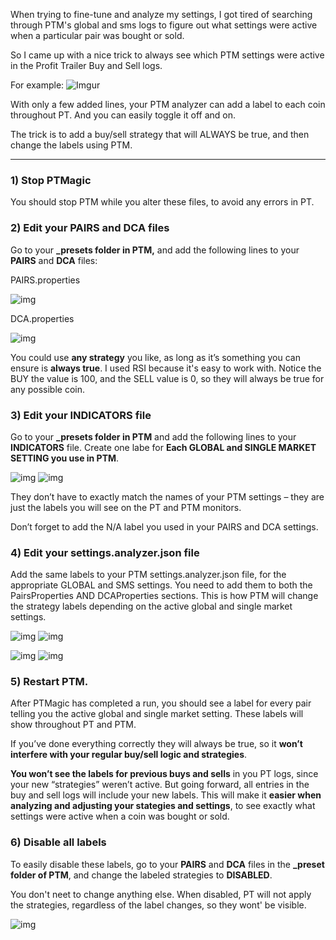 When trying to fine-tune and analyze my settings, I got tired of searching through PTM's global and sms logs to figure out what settings were active when a particular pair was bought or sold.

So I came up with a nice trick to always see which PTM settings were active in the Profit Trailer Buy and Sell logs.

For example:
![Imgur](https://i.imgur.com/GHoJxBL.png)

With only a few added lines, your PTM analyzer can add a label to each coin throughout PT.  And you can easily toggle it off and on.

The trick is to add a buy/sell strategy that will ALWAYS be true, and then change the labels using PTM.

***

### 1) Stop PTMagic
You should stop PTM while you alter these files, to avoid any errors in PT.

### 2) Edit your PAIRS and DCA files
Go to your **_presets folder in PTM,** and add the following lines to your **PAIRS** and **DCA** files:

PAIRS.properties

![img](https://i.imgur.com/msBkXd1.png)

DCA.properties

![img](https://i.imgur.com/KJGN0pY.png)

You could use **any strategy** you like, as long as it’s something you can ensure is **always true**.  I used RSI because it's easy to work with.   Notice the BUY the value is 100, and the SELL value is 0, so they will always be true for any possible coin.

### 3) Edit your INDICATORS file  
Go to your **_presets folder in PTM** and add the following lines to your **INDICATORS** file.  Create one labe for **Each GLOBAL and SINGLE MARKET SETTING you use in PTM**.

![img](https://i.imgur.com/y1wsPn1.png)
![img](https://i.imgur.com/IC6uFYA.png)

They don’t have to exactly match the names of your PTM settings – they are just the labels you will see on the PT and PTM monitors.  

Don’t forget to add the N/A label you used in your PAIRS and DCA settings.

### 4) Edit your settings.analyzer.json file 
Add the same labels to your PTM settings.analyzer.json file, for the appropriate GLOBAL and SMS settings.  You need to add them to both the PairsProperties AND DCAProperties sections.  This is how PTM will change the strategy labels depending on the active global and single market settings.

![img](https://i.imgur.com/mIaTHJP.png)
![img](https://i.imgur.com/4LWUDm3.png)

![img](https://i.imgur.com/vpdkXJu.png)
![img](https://i.imgur.com/CkOjXtI.png)

### 5) Restart PTM.  
After PTMagic has completed a run, you should see a label for every pair telling you the active global and single market setting.  These labels will show throughout PT and PTM.

If you’ve done everything correctly they will always be true, so it **won’t interfere with your regular buy/sell logic and strategies**.  

**You won’t see the labels for previous buys and sells** in you PT logs, since your new “strategies” weren’t active.  But going forward, all entries in the buy and sell logs will include your new labels.  This will make it **easier when analyzing and adjusting your stategies and settings**, to see exactly what settings were active when a coin was bought or sold.

### 6)  Disable all labels
To easily disable these labels, go to your **PAIRS** and **DCA** files in the **_preset folder of PTM**, and change the labeled strategies to **DISABLED**.  

You don't neet to change anything else.  When disabled, PT will not apply the strategies, regardless of the label changes, so they wont' be visible.

![img](https://i.imgur.com/SWolT9H.png)
